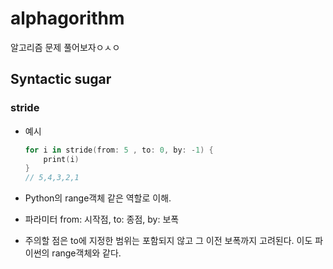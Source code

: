 # alphagorithm
알고리즘 문제 풀어보자ㅇㅅㅇ

## Syntactic sugar

### stride

- 예시
    ```swift
    for i in stride(from: 5 , to: 0, by: -1) {
        print(i)
    }
    // 5,4,3,2,1
    ```

- Python의 range객체 같은 역할로 이해.
- 파라미터 from: 시작점, to: 종점, by: 보폭
- 주의할 점은 to에 지정한 범위는 포함되지 않고 그 이전 보폭까지 고려된다. 이도 파이썬의 range객체와 같다.